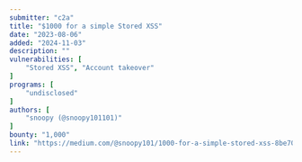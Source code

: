 ```yaml
---
submitter: "c2a"
title: "$1000 for a simple Stored XSS"
date: "2023-08-06"
added: "2024-11-03"
description: ""
vulnerabilities: [
    "Stored XSS", "Account takeover"
]
programs: [
    "undisclosed"
]
authors: [
    "snoopy (@snoopy101101)"
]
bounty: "1,000"
link: "https://medium.com/@snoopy101/1000-for-a-simple-stored-xss-8be7083a7c2d"
---
```




